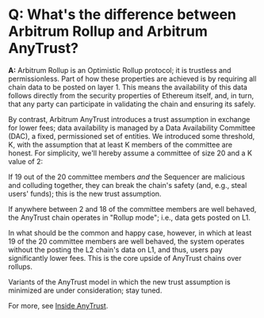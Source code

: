 # Q: What's the difference between Arbitrum Rollup and Arbitrum AnyTrust?

**A:** Arbitrum Rollup is an Optimistic Rollup protocol; it is trustless and permissionless. Part of how these properties are achieved is by requiring all chain data to be posted on layer 1. This means the availability of this data follows directly from the security properties of Ethereum itself, and, in turn, that any party can participate in validating the chain and ensuring its safely.

By contrast, Arbitrum AnyTrust introduces a trust assumption in exchange for lower fees; data availability is managed by a Data Availability Committee (DAC), a fixed, permissioned set of entities. We introduced some threshold, K, with the assumption that at least K members of the committee are honest. For simplicity, we'll hereby assume a committee of size 20 and a K value of 2:

If 19 out of the 20 committee members _and_ the Sequencer are malicious and colluding together, they can break the chain's safety (and, e.g., steal users' funds); this is the new trust assumption.

If anywhere between 2 and 18 of the committee members are well behaved, the AnyTrust chain operates in "Rollup mode"; i.e., data gets posted on L1.

In what should be the common and happy case, however, in which at least 19 of the 20 committee members are well behaved, the system operates without the posting the L2 chain's data on L1, and thus, users pay significantly lower fees. This is the core upside of AnyTrust chains over rollups.

Variants of the AnyTrust model in which the new trust assumption is minimized are under consideration; stay tuned.

For more, see [Inside AnyTrust](../inside-anytrust.md).
